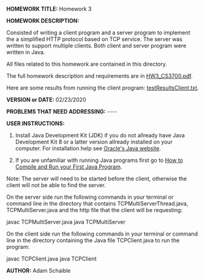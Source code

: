 **HOMEWORK TITLE:** Homework 3

**HOMEWORK DESCRIPTION:**

Consisted of writing a client program and a server program to implement the a simplified HTTP protocol based on TCP service. The server was written to support multiple clients. Both client and server program were written in Java.

All files related to this homework are contained in this directory.

The full homework description and requirements are in [HW3_CS3700.pdf](https://github.com/AdamSchaible/MSU_Denver/blob/master/CS%203700%20Computer%20Networks%20(Spring%202020)/HW3/HW3_CS3700.pdf).

Here are some results from running the client program: [testResultsClient.txt](https://github.com/AdamSchaible/MSU_Denver/blob/master/CS%203700%20Computer%20Networks%20(Spring%202020)/HW3/testResultsClient.txt).

**VERSION or DATE:** 02/23/2020

**PROBLEMS THAT NEED ADDRESSING:** ----

**USER INSTRUCTIONS:** 

1) Install Java Development Kit (JDK) if you do not allready have Java Development Kit 8 or a latter version allready installed on your computer. For installation help see [Oracle's Java website](https://www.oracle.com/java/technologies/javase-downloads.html).

2) If you are unfamiliar with running Java programs first go to [How to Compile and Run your First Java Program](https://beginnersbook.com/2013/05/first-java-program/).

Note: The server will need to be started before the client, otherwise the client will not be able to find the server.

On the server side run the following commands in your terminal or command line in the directory that contains TCPMultiServerThread.java,  TCPMultiServer.java and the http file that the client will be requesting:

javac TCPMultiServer.java
java TCPMultiServer

On the client side run the following commands in your terminal or command line in the directory containing the Java file TCPClient.java to run the program:

javac TCPClient.java
java TCPClient

**AUTHOR:** Adam Schaible